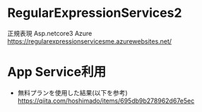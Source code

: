# RegularExpressionServices2
正規表現 Asp.netcore3
Azure
https://regularexpressionservicesme.azurewebsites.net/

# App Service利用
- 無料プランを使用した結果(以下を参考)
https://qiita.com/hoshimado/items/695db9b278962d67e5ec